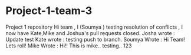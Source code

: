 
# Project-1-team-3
Project 1 repository
Hi team , I (Soumya ) testing resolution of conflicts , I now have Kate,Mike and Joshua's pull requests closed. 
Josha wrote : Update test
Kate wrote : testing push to branch.
Soumya Wrote : Hi Team! Lets roll!
Mike Wrote : Hi!! This is mike.. testing.. 123

